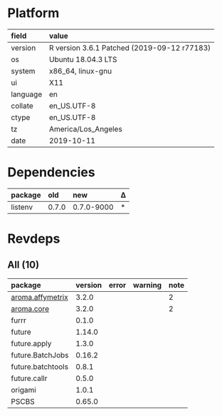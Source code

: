 # Platform

|field    |value                                       |
|:--------|:-------------------------------------------|
|version  |R version 3.6.1 Patched (2019-09-12 r77183) |
|os       |Ubuntu 18.04.3 LTS                          |
|system   |x86_64, linux-gnu                           |
|ui       |X11                                         |
|language |en                                          |
|collate  |en_US.UTF-8                                 |
|ctype    |en_US.UTF-8                                 |
|tz       |America/Los_Angeles                         |
|date     |2019-10-11                                  |

# Dependencies

|package |old   |new        |Δ  |
|:-------|:-----|:----------|:--|
|listenv |0.7.0 |0.7.0-9000 |*  |

# Revdeps

## All (10)

|package                                         |version |error |warning |note |
|:-----------------------------------------------|:-------|:-----|:-------|:----|
|[aroma.affymetrix](problems.md#aromaaffymetrix) |3.2.0   |      |        |2    |
|[aroma.core](problems.md#aromacore)             |3.2.0   |      |        |2    |
|furrr                                           |0.1.0   |      |        |     |
|future                                          |1.14.0  |      |        |     |
|future.apply                                    |1.3.0   |      |        |     |
|future.BatchJobs                                |0.16.2  |      |        |     |
|future.batchtools                               |0.8.1   |      |        |     |
|future.callr                                    |0.5.0   |      |        |     |
|origami                                         |1.0.1   |      |        |     |
|PSCBS                                           |0.65.0  |      |        |     |

